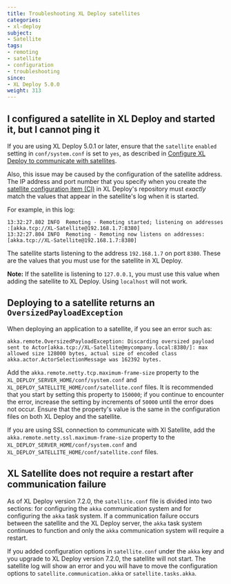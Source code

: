 ```yaml
---
title: Troubleshooting XL Deploy satellites
categories:
- xl-deploy
subject:
- Satellite
tags:
- remoting
- satellite
- configuration
- troubleshooting
since:
- XL Deploy 5.0.0
weight: 313
---
```


## I configured a satellite in XL Deploy and started it, but I cannot ping it

If you are using XL Deploy 5.0.1 or later, ensure that the `satellite` `enabled` setting in `conf/system.conf` is set to `yes`, as described in [Configure XL Deploy to communicate with satellites](/xl-deploy/how-to/configure-xl-deploy-to-communicate-with-satellites.html).

Also, this issue may be caused by the configuration of the satellite address. The IP address and port number that you specify when you create the [satellite configuration item (CI)](/xl-deploy/how-to/add-a-satellite-server-to-xl-deploy.html) in XL Deploy's repository must *exactly* match the values that appear in the satellite's log when it is started.

For example, in this log:

	13:32:27.802 INFO  Remoting - Remoting started; listening on addresses :[akka.tcp://XL-Satellite@192.168.1.7:8380]
	13:32:27.804 INFO  Remoting - Remoting now listens on addresses: [akka.tcp://XL-Satellite@192.168.1.7:8380]

The satellite starts listening to the address `192.168.1.7` on port `8380`. These are the values that you must use for the satellite in XL Deploy.

**Note:** If the satellite is listening to `127.0.0.1`, you must use this value when adding the satellite to XL Deploy. Using `localhost` will not work.

## Deploying to a satellite returns an `OversizedPayloadException`

When deploying an application to a satellite, if you see an error such as:

    akka.remote.OversizedPayloadException: Discarding oversized payload sent to Actor[akka.tcp://XL-Satellite@mycompany.local:8380/]: max allowed size 128000 bytes, actual size of encoded class akka.actor.ActorSelectionMessage was 162392 bytes.

Add the `akka.remote.netty.tcp.maximum-frame-size` property to the `XL_DEPLOY_SERVER_HOME/conf/system.conf` and `XL_DEPLOY_SATELLITE_HOME/conf/satellite.conf` files. It is recommended that you start by setting this property to `150000`; if you continue to encounter the error, increase the setting by increments of `50000` until the error does not occur. Ensure that the property's value is the same in the configuration files on both XL Deploy and the satellite.

If you are using SSL connection to communicate with Xl Satellite, add the `akka.remote.netty.ssl.maximum-frame-size` property to the `XL_DEPLOY_SERVER_HOME/conf/system.conf` and `XL_DEPLOY_SATELLITE_HOME/conf/satellite.conf` files.

## XL Satellite does not require a restart after communication failure

As of XL Deploy version 7.2.0, the `satellite.conf` file is divided into two sections: for configuring the `akka` communication system and for configuring the `akka` task system. If a communication failure occurs between the satellite and the XL Deploy server, the `akka` task system continues to function and only the `akka` communication system will require a restart.

If you added configuration options in `satellite.conf` under the `akka` key and you upgrade to XL Deploy version 7.2.0, the satellite will not start. The satellite log will show an error and you will have to move the configuration options to `satellite.communication.akka` or `satellite.tasks.akka`.
